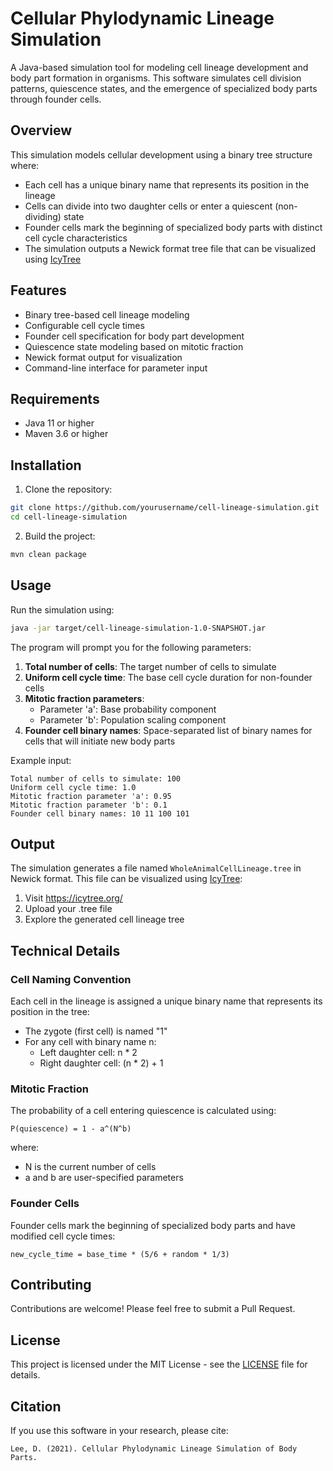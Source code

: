 # Cellular Phylodynamic Lineage Simulation

A Java-based simulation tool for modeling cell lineage development and body part formation in organisms. This software simulates cell division patterns, quiescence states, and the emergence of specialized body parts through founder cells.

## Overview

This simulation models cellular development using a binary tree structure where:

- Each cell has a unique binary name that represents its position in the lineage
- Cells can divide into two daughter cells or enter a quiescent (non-dividing) state
- Founder cells mark the beginning of specialized body parts with distinct cell cycle characteristics
- The simulation outputs a Newick format tree file that can be visualized using [IcyTree](https://icytree.org/)

## Features

- Binary tree-based cell lineage modeling
- Configurable cell cycle times
- Founder cell specification for body part development
- Quiescence state modeling based on mitotic fraction
- Newick format output for visualization
- Command-line interface for parameter input

## Requirements

- Java 11 or higher
- Maven 3.6 or higher

## Installation

1. Clone the repository:

```bash
git clone https://github.com/yourusername/cell-lineage-simulation.git
cd cell-lineage-simulation
```

2. Build the project:

```bash
mvn clean package
```

## Usage

Run the simulation using:

```bash
java -jar target/cell-lineage-simulation-1.0-SNAPSHOT.jar
```

The program will prompt you for the following parameters:

1. **Total number of cells**: The target number of cells to simulate
2. **Uniform cell cycle time**: The base cell cycle duration for non-founder cells
3. **Mitotic fraction parameters**:
   - Parameter 'a': Base probability component
   - Parameter 'b': Population scaling component
4. **Founder cell binary names**: Space-separated list of binary names for cells that will initiate new body parts

Example input:

```
Total number of cells to simulate: 100
Uniform cell cycle time: 1.0
Mitotic fraction parameter 'a': 0.95
Mitotic fraction parameter 'b': 0.1
Founder cell binary names: 10 11 100 101
```

## Output

The simulation generates a file named `WholeAnimalCellLineage.tree` in Newick format. This file can be visualized using [IcyTree](https://icytree.org/):

1. Visit https://icytree.org/
2. Upload your .tree file
3. Explore the generated cell lineage tree

## Technical Details

### Cell Naming Convention

Each cell in the lineage is assigned a unique binary name that represents its position in the tree:

- The zygote (first cell) is named "1"
- For any cell with binary name n:
  - Left daughter cell: n \* 2
  - Right daughter cell: (n \* 2) + 1

### Mitotic Fraction

The probability of a cell entering quiescence is calculated using:

```
P(quiescence) = 1 - a^(N^b)
```

where:

- N is the current number of cells
- a and b are user-specified parameters

### Founder Cells

Founder cells mark the beginning of specialized body parts and have modified cell cycle times:

```
new_cycle_time = base_time * (5/6 + random * 1/3)
```

## Contributing

Contributions are welcome! Please feel free to submit a Pull Request.

## License

This project is licensed under the MIT License - see the [LICENSE](LICENSE) file for details.

## Citation

If you use this software in your research, please cite:

```
Lee, D. (2021). Cellular Phylodynamic Lineage Simulation of Body Parts.
```
